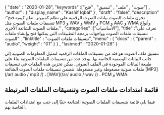 {
  "date" : "2020-01-28",
  "keywords" :["صوت" , "ملف" , "تنسيق" , "فتح"] ,
  "author" : {
    "display_name" : "Kashif Iqbal"
} ,
  "draft" : "false",
  "description" :"تخزن ملفات الصوت بيانات الصوت الرقمية على نظام كمبيوتر. تعلم كيفية فتح تنسيقات ملفات الصوت مثل MP3 و WAV و WMV و PCM و AAC و WMA وأنواع ملفات الصوت الشائعة الأخرى." ,
  "categories" :["الأساسيات"],
  "title" :"تعرف على تنسيقات ملفات الصوت وواجهات برمجة التطبيقات التي يمكنها فتح وإنشاء ملفات الصوت" ,
  "linktitle" : "تنسيقات ملفات الصوت",
  "menu" : {
    "docs" : {
      "parent" : "audio",
      "weight" : "01"
}
} ,
  "lastmod" : "2020-01-28"
}


تنسيق ملف الصوت هو فئة من تنسيقات الملفات الرقمية لتمثيل المعلومات الصوتية إلى جانب البيانات الوصفية الخاصة بها. يوجد عدد من تنسيقات الملفات الصوتية بناءً على طبيعة البيانات الموجودة في الملف الصوتي. يمكن تخزين هذه الملفات في تنسيقات ملفات صوتية مضغوطة وغير مضغوطة. تتضمن تنسيقات ملفات الصوت الشائعة [MP3](/ar/ audio / mp3 /) ، [WAV](/ar/ audio / wav /) ، PCM و WMA.

## قائمة امتدادات ملفات الصوت وتنسيقات الملفات المرتبطة

فيما يلي قائمة بتنسيقات الملفات الصوتية الشائعة جنبًا إلى جنب مع امتدادات الملفات الخاصة بهم.

